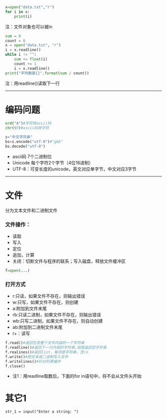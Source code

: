 ```python
x=open("data.txt","r")
for i in x:
    print(i)
```
注：文件对象也可以被in

```python
sum = 0
count = 0
x = open("data.txt", "r")
i = x.readline()
while i != "":
    sum += float(i)
    count += 1
    i = x.readline()
print("平均数是{}".format(sum / count))
```
注：用readline()读取下一行

------

# 编码问题
```py
ord("A")#字符转ascii码
chr(97)#ascii码转字符

s="中文字符串"
bs=s.encode("utf-8")#"gbk"
bs.decode("utf-8")
```
- ascii码 7个二进制位
- Unicode 每个字符2个字节（4位16进制）
- UTF-8：可变长度的unicode，英文对应单字节，中文对应3字节

------

# 文件
分为文本文件和二进制文件
### 文件操作：
- 读取
- 写入
- 定位
- 追加，计算
- 关闭：切断文件与程序的联系；写入磁盘，释放文件缓冲区

```python
f=open(...)
```
### 打开方式
- r:只读，如果文件不存在，则输出错误
- w:只写，如果文件不存在，则创建
- a:附加到文件末尾
- rb:只读二进制，如果文件不存在，则输出错误
- wb:只写二进制，如果文件不存在，则自动创建
- ab:附加到二进制文件末尾
- r+：读写
```python
f.read()#返回包含整个文件内容的一个字符串
f.readline()#返回下一行内容的字符串,结尾返回空字符串
f.realines()#返回list，每项是字符串，含\n
f.write()#把文本或二进制写入文件
f.writelines()#针对列表操作
f.close()
```
- 注1：用readline取数后，下面的for in语句中，将不会从文件头开始

# 其它1
```
str_1 = input("Enter a string: ")
```

